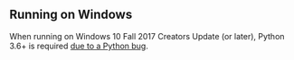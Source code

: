 ## Running on Windows
When running on Windows 10 Fall 2017 Creators Update (or later), Python 3.6+ is required [due to a Python bug](https://bugs.python.org/issue32245).